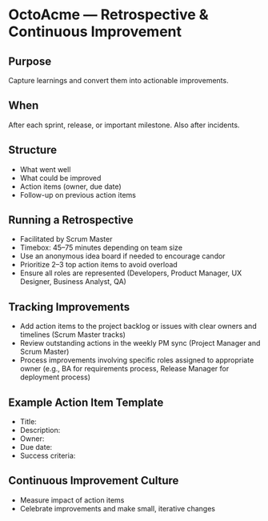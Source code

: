# OctoAcme — Retrospective & Continuous Improvement

## Purpose
Capture learnings and convert them into actionable improvements.

## When
After each sprint, release, or important milestone. Also after incidents.

## Structure
- What went well
- What could be improved
- Action items (owner, due date)
- Follow-up on previous action items

## Running a Retrospective
- Facilitated by Scrum Master
- Timebox: 45–75 minutes depending on team size
- Use an anonymous idea board if needed to encourage candor
- Prioritize 2–3 top action items to avoid overload
- Ensure all roles are represented (Developers, Product Manager, UX Designer, Business Analyst, QA)

## Tracking Improvements
- Add action items to the project backlog or issues with clear owners and timelines (Scrum Master tracks)
- Review outstanding actions in the weekly PM sync (Project Manager and Scrum Master)
- Process improvements involving specific roles assigned to appropriate owner (e.g., BA for requirements process, Release Manager for deployment process)

## Example Action Item Template
- Title:
- Description:
- Owner:
- Due date:
- Success criteria:

## Continuous Improvement Culture
- Measure impact of action items
- Celebrate improvements and make small, iterative changes
